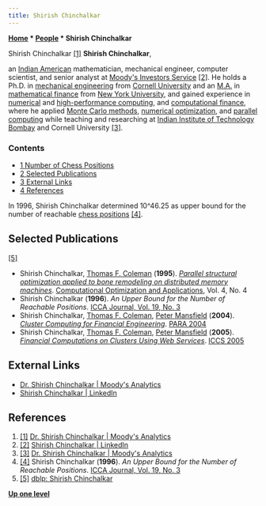 ```yaml
---
title: Shirish Chinchalkar
---
```

**[Home](Home "Home") \* [People](People "People") \* Shirish Chinchalkar**



 [](https://www.moodysanalytics.com/about-us/subject-matter-experts/shirish-chinchalkar) Shirish Chinchalkar <a id="cite-note-1" href="#cite-ref-1">[1]</a> 
**Shirish Chinchalkar**,  

an [Indian American](https://en.wikipedia.org/wiki/Indian_Americans) mathematician, mechanical engineer, computer scientist, and senior analyst at [Moody's Investors Service](https://en.wikipedia.org/wiki/Moody%27s_Investors_Service) <a id="cite-note-2" href="#cite-ref-2">[2]</a>.
He holds a Ph.D. in [mechanical engineering](https://en.wikipedia.org/wiki/Mechanical_engineering) from [Cornell University](https://en.wikipedia.org/wiki/Cornell_University) and an [M.A.](https://en.wikipedia.org/wiki/Master_of_Arts) in [mathematical finance](https://en.wikipedia.org/wiki/Mathematical_finance) from [New York University](https://en.wikipedia.org/wiki/New_York_University), 
and gained experience in [numerical](https://en.wikipedia.org/wiki/Numerical_analysis) and [high-performance computing](https://en.wikipedia.org/wiki/High-performance_computing), and [computational finance](https://en.wikipedia.org/wiki/Computational_finance), where he applied [Monte Carlo methods](https://en.wikipedia.org/wiki/Monte_Carlo_method), [numerical optimization](https://en.wikipedia.org/wiki/Mathematical_optimization), and [parallel computing](https://en.wikipedia.org/wiki/Parallel_computing) while teaching and researching at [Indian Institute of Technology Bombay](https://en.wikipedia.org/wiki/Indian_Institute_of_Technology_Bombay) and Cornell University <a id="cite-note-3" href="#cite-ref-3">[3]</a>.



### Contents


* [1 Number of Chess Positions](#number-of-chess-positions)
* [2 Selected Publications](#selected-publications)
* [3 External Links](#external-links)
* [4 References](#references)






In 1996, Shirish Chinchalkar determined 10^46.25 as upper bound for the number of reachable [chess positions](Chess_Position "Chess Position") <a id="cite-note-4" href="#cite-ref-4">[4]</a>.



## Selected Publications


<a id="cite-note-5" href="#cite-ref-5">[5]</a>



* Shirish Chinchalkar, [Thomas F. Coleman](Mathematician#TFColeman "Mathematician") (**1995**). *[Parallel structural optimization applied to bone remodeling on distributed memory machines](https://link.springer.com/article/10.1007/BF01300863)*. [Computational Optimization and Applications](https://link.springer.com/journal/10589), Vol. 4, No. 4
* Shirish Chinchalkar (**1996**). *An Upper Bound for the Number of Reachable Positions*. [ICCA Journal, Vol. 19, No. 3](ICGA_Journal#19_3 "ICGA Journal")
* Shirish Chinchalkar, [Thomas F. Coleman](Mathematician#TFColeman "Mathematician"), [Peter Mansfield](Mathematician#PJMansfield "Mathematician") (**2004**). *[Cluster Computing for Financial Engineering](http://ro.ecu.edu.au/ecuworks/4995/)*. [PARA 2004](http://www.informatik.uni-trier.de/~ley/db/conf/para/para2004.html#ChinchalkarCM04)
* Shirish Chinchalkar, [Thomas F. Coleman](Mathematician#TFColeman "Mathematician"), [Peter Mansfield](Mathematician#PJMansfield "Mathematician") (**2005**). *[Financial Computations on Clusters Using Web Services](http://rd.springer.com/chapter/10.1007/11428848_10)*. [ICCS 2005](http://www.informatik.uni-trier.de/~ley/db/conf/iccS/iccS2005-2.html#ChinchalkarCM05)


## External Links


* [Dr. Shirish Chinchalkar | Moody's Analytics](https://www.moodysanalytics.com/about-us/subject-matter-experts/shirish-chinchalkar)
* [Shirish Chinchalkar | LinkedIn](https://www.linkedin.com/in/shirish-chinchalkar-1323a0a/)


## References


1. <a id="cite-ref-1" href="#cite-note-1">[1]</a> [Dr. Shirish Chinchalkar | Moody's Analytics](https://www.moodysanalytics.com/about-us/subject-matter-experts/shirish-chinchalkar)
2. <a id="cite-ref-2" href="#cite-note-2">[2]</a> [Shirish Chinchalkar | LinkedIn](https://www.linkedin.com/in/shirish-chinchalkar-1323a0a/)
3. <a id="cite-ref-3" href="#cite-note-3">[3]</a> [Dr. Shirish Chinchalkar | Moody's Analytics](https://www.moodysanalytics.com/about-us/subject-matter-experts/shirish-chinchalkar)
4. <a id="cite-ref-4" href="#cite-note-4">[4]</a> Shirish Chinchalkar (**1996**). *An Upper Bound for the Number of Reachable Positions*. [ICCA Journal, Vol. 19, No. 3](ICGA_Journal#19_3 "ICGA Journal")
5. <a id="cite-ref-5" href="#cite-note-5">[5]</a> [dblp: Shirish Chinchalkar](https://dblp.uni-trier.de/pers/hd/c/Chinchalkar:Shirish.html)

**[Up one level](People "People")**







 
